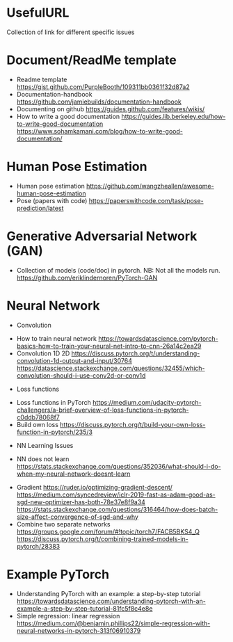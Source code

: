 # UsefulURL
Collection of link for different specific issues

# Document/ReadMe template
* Readme template
https://gist.github.com/PurpleBooth/109311bb0361f32d87a2
* Documentation-handbook
https://github.com/jamiebuilds/documentation-handbook
* Documenting on github
https://guides.github.com/features/wikis/
* How to write a good documentation
https://guides.lib.berkeley.edu/how-to-write-good-documentation
https://www.sohamkamani.com/blog/how-to-write-good-documentation/

# Human Pose Estimation
* Human pose estimation
 https://github.com/wangzheallen/awesome-human-pose-estimation
* Pose (papers with code)
 https://paperswithcode.com/task/pose-prediction/latest

# Generative Adversarial Network (GAN)
* Collection of models (code/doc) in pytorch. NB: Not all the models run.
https://github.com/eriklindernoren/PyTorch-GAN

# Neural Network
- Convolution
* How to train neural network
https://towardsdatascience.com/pytorch-basics-how-to-train-your-neural-net-intro-to-cnn-26a14c2ea29
* Convolution 1D 2D
https://discuss.pytorch.org/t/understanding-convolution-1d-output-and-input/30764
https://datascience.stackexchange.com/questions/32455/which-convolution-should-i-use-conv2d-or-conv1d
- Loss functions
* Loss functions in PyTorch
https://medium.com/udacity-pytorch-challengers/a-brief-overview-of-loss-functions-in-pytorch-c0ddb78068f7
* Build own loss
https://discuss.pytorch.org/t/build-your-own-loss-function-in-pytorch/235/3
- NN Learning Issues
* NN does not learn
https://stats.stackexchange.com/questions/352036/what-should-i-do-when-my-neural-network-doesnt-learn
- Gradient
https://ruder.io/optimizing-gradient-descent/
https://medium.com/syncedreview/iclr-2019-fast-as-adam-good-as-sgd-new-optimizer-has-both-78e37e8f9a34
https://stats.stackexchange.com/questions/316464/how-does-batch-size-affect-convergence-of-sgd-and-why
- Combine two separate networks
https://groups.google.com/forum/#!topic/torch7/FACB5BKS4_Q
https://discuss.pytorch.org/t/combining-trained-models-in-pytorch/28383

# Example PyTorch
* Understanding PyTorch with an example: a step-by-step tutorial
https://towardsdatascience.com/understanding-pytorch-with-an-example-a-step-by-step-tutorial-81fc5f8c4e8e
* Simple regression: linear regression
https://medium.com/@benjamin.phillips22/simple-regression-with-neural-networks-in-pytorch-313f06910379

